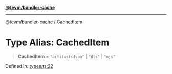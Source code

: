 [**@tevm/bundler-cache**](../README.md)

***

[@tevm/bundler-cache](../globals.md) / CachedItem

# Type Alias: CachedItem

> **CachedItem** = `"artifactsJson"` \| `"dts"` \| `"mjs"`

Defined in: [types.ts:22](https://github.com/evmts/tevm-monorepo/blob/main/bundler-packages/bundler-cache/src/types.ts#L22)

